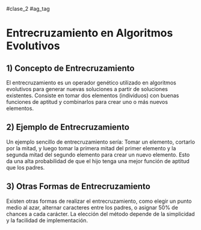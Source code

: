 #clase_2 #ag_tag 
# Entrecruzamiento en Algoritmos Evolutivos

## 1) Concepto de Entrecruzamiento
El entrecruzamiento es un operador genético utilizado en algoritmos evolutivos para generar nuevas soluciones a partir de soluciones existentes. Consiste en tomar dos elementos (individuos) con buenas funciones de aptitud y combinarlos para crear uno o más nuevos elementos.
## 2) Ejemplo de Entrecruzamiento
Un ejemplo sencillo de entrecruzamiento sería: Tomar un elemento, cortarlo por la mitad, y luego tomar la primera mitad del primer elemento y la segunda mitad del segundo elemento para crear un nuevo elemento. Esto da una alta probabilidad de que el hijo tenga una mejor función de aptitud que los padres.
## 3) Otras Formas de Entrecruzamiento
Existen otras formas de realizar el entrecruzamiento, como elegir un punto medio al azar, alternar caracteres entre los padres, o asignar 50% de chances a cada carácter. La elección del método depende de la simplicidad y la facilidad de implementación.